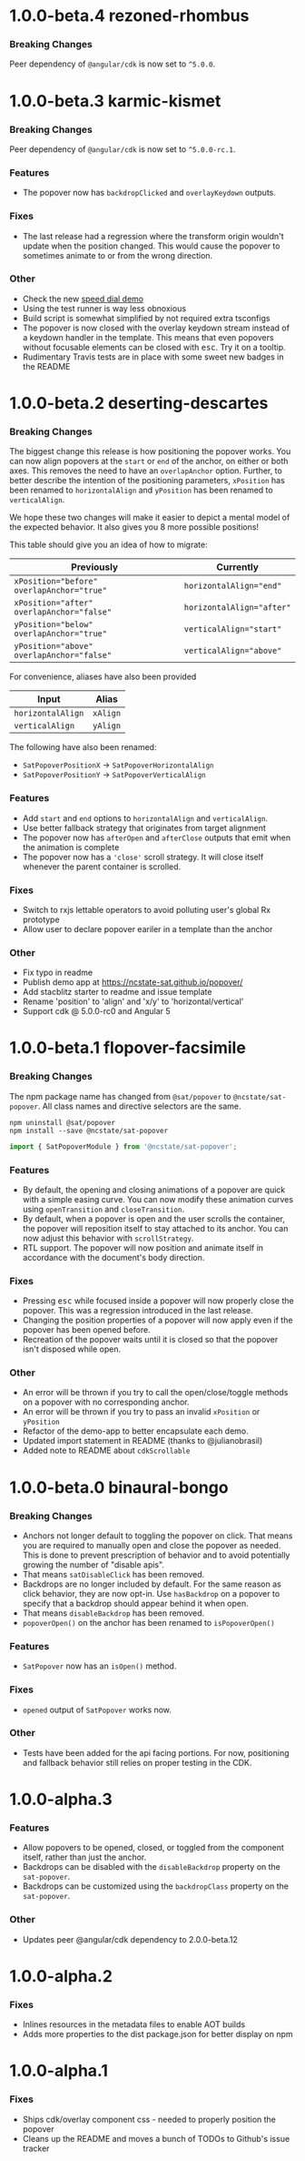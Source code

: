 # 1.0.0-beta.4 rezoned-rhombus

### Breaking Changes
Peer dependency of `@angular/cdk` is now set to `^5.0.0`.

# 1.0.0-beta.3 karmic-kismet

### Breaking Changes
Peer dependency of `@angular/cdk` is now set to `^5.0.0-rc.1`.

### Features
* The popover now has `backdropClicked` and `overlayKeydown` outputs.

### Fixes
* The last release had a regression where the transform origin wouldn't update when the position
changed. This would cause the popover to sometimes animate to or from the wrong direction.

### Other
* Check the new [speed dial demo](https://ncstate-sat.github.io/popover)
* Using the test runner is way less obnoxious
* Build script is somewhat simplified by not required extra tsconfigs
* The popover is now closed with the overlay keydown stream instead of a keydown handler in the
template. This means that even popovers without focusable elements can be closed with
<kbd>esc</kbd>. Try it on a tooltip.
* Rudimentary Travis tests are in place with some sweet new badges in the README


# 1.0.0-beta.2 deserting-descartes

### Breaking Changes
The biggest change this release is how positioning the popover works. You can now align
popovers at the `start` or `end` of the anchor, on either or both axes. This  removes the need to
have an `overlapAnchor` option. Further, to better describe the intention of the positioning
parameters, `xPosition` has been renamed to `horizontalAlign` and `yPosition` has been renamed to
`verticalAlign`.

We hope these two changes will make it easier to depict a mental model of the expected behavior.
It also gives you 8 more possible positions!

This table should give you an idea of how to migrate:

| Previously                                | Currently                 |
|-------------------------------------------|---------------------------|
| `xPosition="before" overlapAnchor="true"` | `horizontalAlign="end"`   |
| `xPosition="after" overlapAnchor="false"` | `horizontalAlign="after"` |
| `yPosition="below" overlapAnchor="true"`  | `verticalAlign="start"`   |
| `yPosition="above" overlapAnchor="false"` | `verticalAlign="above"`   |

For convenience, aliases have also been provided

| Input             | Alias    |
|-------------------|----------|
| `horizontalAlign` | `xAlign` |
| `verticalAlign`   | `yAlign` |

The following have also been renamed:
* `SatPopoverPositionX` -> `SatPopoverHorizontalAlign`
* `SatPopoverPositionY` -> `SatPopoverVerticalAlign`

### Features
* Add `start` and `end` options to `horizontalAlign` and `verticalAlign`.
* Use better fallback strategy that originates from target alignment
* The popover now has `afterOpen` and `afterClose` outputs that emit when the animation is complete
* The popover now has a `'close'` scroll strategy. It will close itself whenever the parent
container is scrolled.

### Fixes
* Switch to rxjs lettable operators to avoid polluting user's global Rx prototype
* Allow user to declare popover eariler in a template than the anchor

### Other
* Fix typo in readme
* Publish demo app at https://ncstate-sat.github.io/popover/
* Add stacblitz starter to readme and issue template
* Rename 'position' to 'align' and 'x/y' to 'horizontal/vertical'
* Support cdk @ 5.0.0-rc0 and Angular 5


# 1.0.0-beta.1 flopover-facsimile

### Breaking Changes
The npm package name has changed from `@sat/popover` to `@ncstate/sat-popover`. All class names
and directive selectors are the same.

```
npm uninstall @sat/popover
npm install --save @ncstate/sat-popover
```

```ts
import { SatPopoverModule } from '@ncstate/sat-popover';
```

### Features
* By default, the opening and closing animations of a popover are quick with a simple easing curve.
You can now modify these animation curves using `openTransition` and `closeTransition`.
* By default, when a popover is open and the user scrolls the container, the popover will reposition
itself to stay attached to its anchor. You can now adjust this behavior with `scrollStrategy`.
* RTL support. The popover will now position and animate itself in accordance with the document's
body direction.

### Fixes
* Pressing <kbd>esc</kbd> while focused inside a popover will now properly close the popover.
This was a regression introduced in the last release.
* Changing the position properties of a popover will now apply even if the popover has been opened
before.
* Recreation of the popover waits until it is closed so that the popover isn't disposed while open.

### Other
* An error will be thrown if you try to call the open/close/toggle methods on a popover with
no corresponding anchor.
* An error will be thrown if you try to pass an invalid `xPosition` or `yPosition`
* Refactor of the demo-app to better encapsulate each demo.
* Updated import statement in README (thanks to @julianobrasil)
* Added note to README about `cdkScrollable`


# 1.0.0-beta.0 binaural-bongo

### Breaking Changes

* Anchors not longer default to toggling the popover on click. That means you are required to
manually open and close the popover as needed. This is done to prevent prescription of behavior
and to avoid potentially growing the number of "disable apis".
* That means `satDisableClick` has been removed.
* Backdrops are no longer included by default. For the same reason as click behavior, they are now
opt-in. Use `hasBackdrop` on a popover to specify that a backdrop should appear behind it when open.
* That means `disableBackdrop` has been removed.
* `popoverOpen()` on the anchor has been renamed to `isPopoverOpen()`

### Features

* `SatPopover` now has an `isOpen()` method.

### Fixes

* `opened` output of `SatPopover` works now.

### Other

* Tests have been added for the api facing portions. For now, positioning and fallback behavior
still relies on proper testing in the CDK.

# 1.0.0-alpha.3

### Features

* Allow popovers to be opened, closed, or toggled from the component itself, rather than just
the anchor.
* Backdrops can be disabled with the `disableBackdrop` property on the `sat-popover`.
* Backdrops can be customized using the `backdropClass` property on the `sat-popover`.

### Other

* Updates peer @angular/cdk dependency to 2.0.0-beta.12

# 1.0.0-alpha.2

### Fixes

* Inlines resources in the metadata files to enable AOT builds
* Adds more properties to the dist package.json for better display on npm


# 1.0.0-alpha.1

### Fixes

* Ships cdk/overlay component css - needed to properly position the popover
* Cleans up the README and moves a bunch of TODOs to Github's issue tracker
